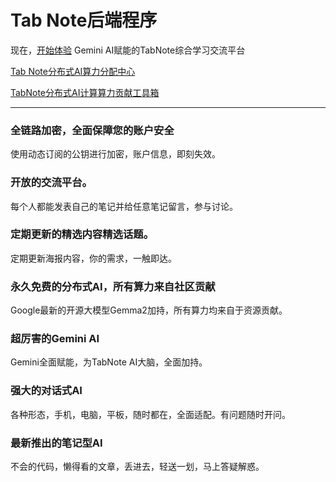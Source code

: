 # Tab Note后端程序

现在，[开始体验](http://101.42.31.139/) Gemini AI赋能的TabNote综合学习交流平台

[Tab Note分布式AI算力分配中心](https://github.com/Huang-Ifei/AIDistributedCenter)

[TabNote分布式AI计算算力贡献工具箱](https://github.com/Huang-Ifei/AIDistributedProcessKit)
 
********************

### 全链路加密，全面保障您的账户安全
使用动态订阅的公钥进行加密，账户信息，即刻失效。
### 开放的交流平台。
每个人都能发表自己的笔记并给任意笔记留言，参与讨论。
### 定期更新的精选内容精选话题。
定期更新海报内容，你的需求，一触即达。
### 永久免费的分布式AI，所有算力来自社区贡献
Google最新的开源大模型Gemma2加持，所有算力均来自于资源贡献。
### 超厉害的Gemini AI
Gemini全面赋能，为TabNote AI大脑，全面加持。
### 强大的对话式AI
各种形态，手机，电脑，平板，随时都在，全面适配。有问题随时开问。
### 最新推出的笔记型AI
不会的代码，懒得看的文章，丢进去，轻送一划，马上答疑解惑。
